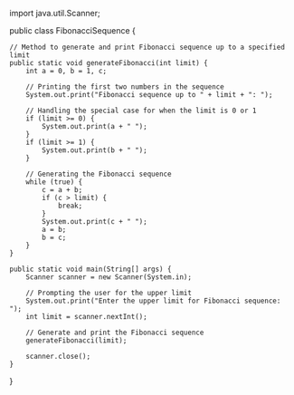 import java.util.Scanner;

public class FibonacciSequence {
    
    // Method to generate and print Fibonacci sequence up to a specified limit
    public static void generateFibonacci(int limit) {
        int a = 0, b = 1, c;
        
        // Printing the first two numbers in the sequence
        System.out.print("Fibonacci sequence up to " + limit + ": ");
        
        // Handling the special case for when the limit is 0 or 1
        if (limit >= 0) {
            System.out.print(a + " ");
        }
        if (limit >= 1) {
            System.out.print(b + " ");
        }

        // Generating the Fibonacci sequence
        while (true) {
            c = a + b;
            if (c > limit) {
                break;
            }
            System.out.print(c + " ");
            a = b;
            b = c;
        }
    }

    public static void main(String[] args) {
        Scanner scanner = new Scanner(System.in);
        
        // Prompting the user for the upper limit
        System.out.print("Enter the upper limit for Fibonacci sequence: ");
        int limit = scanner.nextInt();
        
        // Generate and print the Fibonacci sequence
        generateFibonacci(limit);
        
        scanner.close();
    }
}
